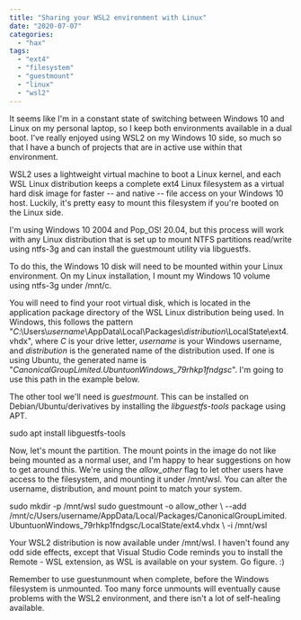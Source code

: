 ```yaml
---
title: "Sharing your WSL2 environment with Linux"
date: "2020-07-07"
categories: 
  - "hax"
tags: 
  - "ext4"
  - "filesystem"
  - "guestmount"
  - "linux"
  - "wsl2"
---
```


It seems like I'm in a constant state of switching between Windows 10 and Linux on my personal laptop, so I keep both environments available in a dual boot. I've really enjoyed using WSL2 on my Windows 10 side, so much so that I have a bunch of projects that are in active use within that environment.

WSL2 uses a lightweight virtual machine to boot a Linux kernel, and each WSL Linux distribution keeps a complete ext4 Linux filesystem as a virtual hard disk image for faster -- and native -- file access on your Windows 10 host. Luckily, it's pretty easy to mount this filesystem if you're booted on the Linux side.

I'm using Windows 10 2004 and Pop\_OS! 20.04, but this process will work with any Linux distribution that is set up to mount NTFS partitions read/write using ntfs-3g and can install the guestmount utility via libguestfs.

To do this, the Windows 10 disk will need to be mounted within your Linux environment. On my Linux installation, I mount my Windows 10 volume using ntfs-3g under /mnt/c.

You will need to find your root virtual disk, which is located in the application package directory of the WSL Linux distribution being used. In Windows, this follows the pattern "_C_:\\Users\\_username_\\AppData\\Local\\Packages\\_distribution_\\LocalState\\ext4.vhdx", where _C_ is your drive letter, _username_ is your Windows username, and _distribution_ is the generated name of the distribution used. If one is using Ubuntu, the generated name is "_CanonicalGroupLimited.UbuntuonWindows\_79rhkp1fndgsc_". I'm going to use this path in the example below.

The other tool we'll need is _guestmount_. This can be installed on Debian/Ubuntu/derivatives by installing the _libguestfs-tools_ package using APT.

sudo apt install libguestfs-tools

Now, let's mount the partition. The mount points in the image do not like being mounted as a normal user, and I'm happy to hear suggestions on how to get around this. We're using the _allow\_other_ flag to let other users have access to the filesystem, and mounting it under /mnt/wsl. You can alter the username, distribution, and mount point to match your system.

sudo mkdir -p /mnt/wsl
sudo guestmount -o allow\_other \\
  --add /mnt/c/Users/username/AppData/Local/Packages/CanonicalGroupLimited.UbuntuonWindows\_79rhkp1fndgsc/LocalState/ext4.vhdx \\
  -i /mnt/wsl

Your WSL2 distribution is now available under /mnt/wsl. I haven't found any odd side effects, except that Visual Studio Code reminds you to install the Remote - WSL extension, as WSL is available on your system. Go figure. :)

Remember to use guestunmount when complete, before the Windows filesystem is unmounted. Too many force unmounts will eventually cause problems with the WSL2 environment, and there isn't a lot of self-healing available.
